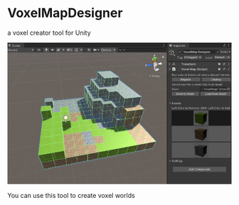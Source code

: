 # VoxelMapDesigner
 a voxel creator tool for Unity

![alt text](https://github.com/superdevpp/VoxelMapDesigner/blob/main/VoxelDemo1.png?raw=true)


You can use this tool to create voxel worlds
